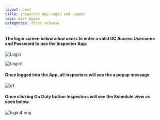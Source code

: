 ```yaml
---
layout: post
title: Inspector App Login and Logout
tags: user guide
categories: first release
---
```


#### **The login screen below allow users to enter a valid DC Access Username and Password to use the Inspector App.**


![Login](https://user-images.githubusercontent.com/81990744/114445822-872ddd00-9b9e-11eb-8822-b6e1132c9810.png)


![Login1](https://user-images.githubusercontent.com/81990744/114891083-964c9f00-9dd9-11eb-8d1b-f099a2c80106.png)


#### **Once logged into the App, all inspectors will see the a popup message**


![o1](https://user-images.githubusercontent.com/81990744/114890553-1e7e7480-9dd9-11eb-8114-6798b7d2c75e.png)


#### **Once clicking On Duty button Inspectors will see the Schedule view as seen below.**


![login4 png](https://user-images.githubusercontent.com/81990744/114449187-75e6cf80-9ba2-11eb-97a6-66b87ba15da6.jpg)
